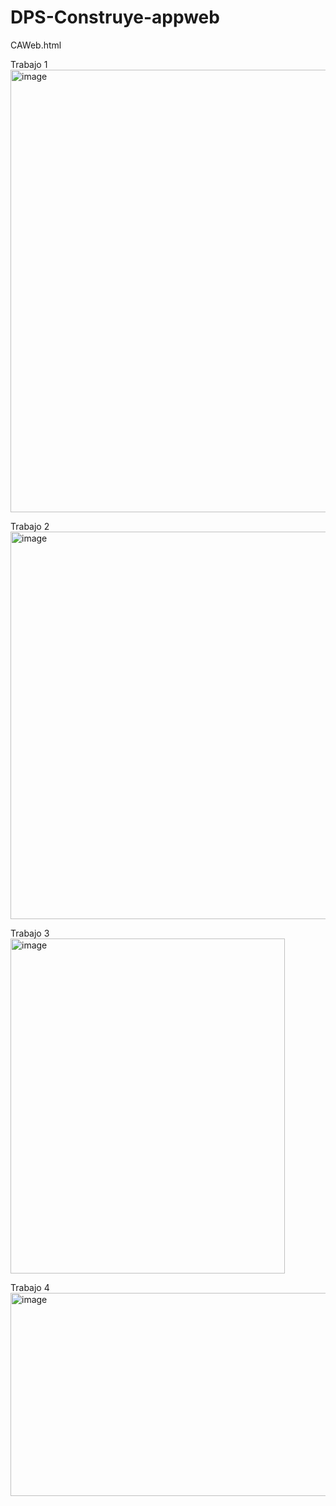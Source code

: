 # DPS-Construye-appweb
CAWeb.html <br>

Trabajo 1
<img width="1365" height="708" alt="image" src="https://github.com/user-attachments/assets/76002ee2-0e17-423b-84a1-5e28a8a4781a" />

Trabajo 2
<img width="1344" height="620" alt="image" src="https://github.com/user-attachments/assets/6751f878-34e0-40e8-8e5d-6a2202ab7170" />

Trabajo 3
<img width="439" height="536" alt="image" src="https://github.com/user-attachments/assets/66149549-8098-470b-8645-7864e7b3271d" />

Trabajo 4
<img width="822" height="325" alt="image" src="https://github.com/user-attachments/assets/3ec48093-bbab-4978-a4ca-94c459394f1a" />





